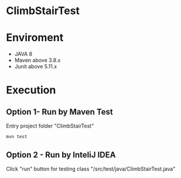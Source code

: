 # ClimbStairTest
# Enviroment
- JAVA 8
- Maven above 3.8.x
- Junit above 5.11.x
# Execution
## Option 1- Run by Maven Test
Entry project folder "ClimbStairTest"
```
mvn test
```
## Option 2 -  Run by InteliJ IDEA
Click "run" button for testing class "/src/test/java/ClimbStairTest.java"
